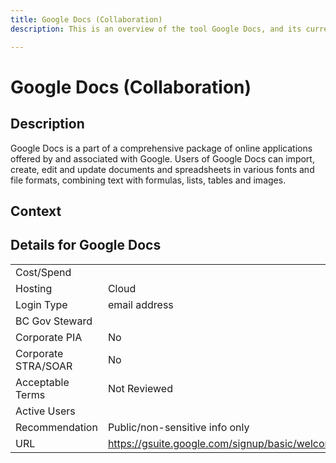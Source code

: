```yaml
---
title: Google Docs (Collaboration)
description: This is an overview of the tool Google Docs, and its current status  within BC Gov.

---
```


# Google Docs (Collaboration)



## Description
Google Docs is a part of a comprehensive package of online applications offered by and associated with Google. Users of Google Docs can import, create, edit and update documents and spreadsheets in various fonts and file formats, combining text with formulas, lists, tables and images.

## Context


##  Details for Google Docs

|   |   |
|---|---|
|Cost/Spend   |   |
|Hosting   | Cloud  |
|Login Type | email address |
|BC Gov Steward |  |
|Corporate PIA   | No  |
|Corporate STRA/SOAR   | No   |
|Acceptable Terms   | Not Reviewed  |
|Active Users   |   |
|Recommendation   |  Public/non-sensitive info only |
|URL   | https://gsuite.google.com/signup/basic/welcome  |
